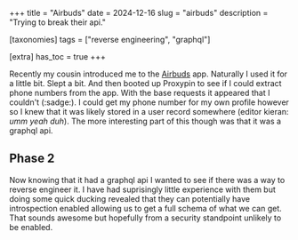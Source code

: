 +++
title = "Airbuds"
date = 2024-12-16
slug = "airbuds"
description = "Trying to break their api."

[taxonomies]
tags = ["reverse engineering", "graphql"]

[extra]
has_toc = true
+++

Recently my cousin introduced me to the [Airbuds](https://airbuds.fm) app. Naturally I used it for a little bit. Slept a bit. And then booted up Proxypin to see if I could extract phone numbers from the app. With the base requests it appeared that I couldn't (:sadge:). I could get my phone number for my own profile however so I knew that it was likely stored in a user record somewhere (editor kieran: *umm yeah duh*). The more interesting part of this though was that it was a graphql api.

<!-- more -->

## Phase 2 

Now knowing that it had a graphql api I wanted to see if there was a way to reverse engineer it. I have had suprisingly little experience with them but doing some quick ducking revealed that they can potentially have introspection enabled allowing us to get a full schema of what we can get. That sounds awesome but hopefully from a security standpoint unlikely to be enabled.
